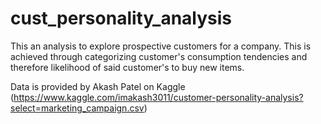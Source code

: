 # cust_personality_analysis
This an analysis to explore prospective customers for a company. This is achieved through categorizing customer's consumption tendencies and therefore likelihood of said customer's to buy new items.

Data is provided by Akash Patel on Kaggle (https://www.kaggle.com/imakash3011/customer-personality-analysis?select=marketing_campaign.csv)
